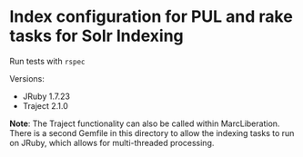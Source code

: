 Index configuration for PUL and rake tasks for Solr Indexing
=====================================

Run tests with `rspec`

Versions:
* JRuby 1.7.23
* Traject 2.1.0

**Note**: The Traject functionality can also be called within MarcLiberation.
There is a second Gemfile in this directory to allow the indexing tasks to
run on JRuby, which allows for multi-threaded processing.
